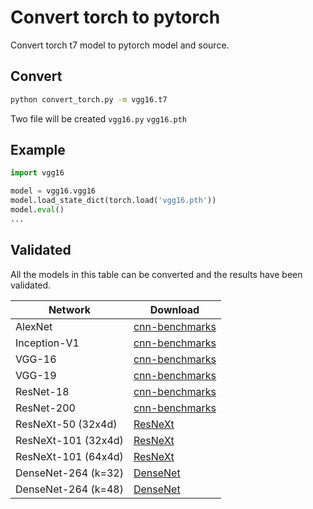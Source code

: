 # Convert torch to pytorch
Convert torch t7 model to pytorch model and source.

## Convert
```bash
python convert_torch.py -m vgg16.t7
```
Two file will be created ```vgg16.py``` ```vgg16.pth```

## Example
```python
import vgg16

model = vgg16.vgg16
model.load_state_dict(torch.load('vgg16.pth'))
model.eval()
...
```
## Validated
All the models in this table can be converted and the results have been validated.

| Network             | Download |
| ------------------- | -------- |
| AlexNet | [cnn-benchmarks](https://github.com/jcjohnson/cnn-benchmarks) |
| Inception-V1 | [cnn-benchmarks](https://github.com/jcjohnson/cnn-benchmarks) |
| VGG-16 | [cnn-benchmarks](https://github.com/jcjohnson/cnn-benchmarks) |
| VGG-19 | [cnn-benchmarks](https://github.com/jcjohnson/cnn-benchmarks) |
| ResNet-18 | [cnn-benchmarks](https://github.com/jcjohnson/cnn-benchmarks) |
| ResNet-200 | [cnn-benchmarks](https://github.com/jcjohnson/cnn-benchmarks) |
| ResNeXt-50 (32x4d) | [ResNeXt](https://github.com/facebookresearch/ResNeXt) |
| ResNeXt-101 (32x4d) | [ResNeXt](https://github.com/facebookresearch/ResNeXt) |
| ResNeXt-101 (64x4d) | [ResNeXt](https://github.com/facebookresearch/ResNeXt) |
| DenseNet-264 (k=32) | [DenseNet](https://github.com/liuzhuang13/DenseNet#results-on-imagenet-and-pretrained-models) |
| DenseNet-264 (k=48) | [DenseNet](https://github.com/liuzhuang13/DenseNet#results-on-imagenet-and-pretrained-models) |
